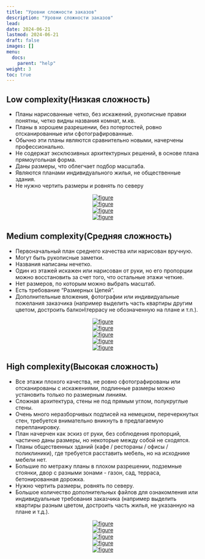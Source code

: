 ```yaml
---
title: "Уровни сложности заказов"
description: "Уровни сложности заказов"
lead:
date: 2024-06-21
lastmod: 2024-06-21
draft: false
images: []
menu:
  docs:
    parent: "help"
weight: 3
toc: true
---
```


<head>
<meta charset="utf-8">
<title>Lightbox Example</title>
<link rel="stylesheet" href="https://cdnjs.cloudflare.com/ajax/libs/lightbox2/2.11.0/css/lightbox.css">
</head>
<body>

## Low complexity(Низкая сложность)
- Планы нарисованные четко, без искажений, рукописные правки понятны, четко видны названия комнат, м.кв.
- Планы в хорошем разрешении, без потертостей, ровно отсканированные или сфотографированные.
- Обычно эти планы являются сравнительно новыми, начерчены профессионально.
- Не содержат эксклюзивных архитектурных решений, в основе плана прямоугольная форма.
- Даны размеры, что облегчает подбор масштаба.
- Являются планами индивидуального жилья, не общественные здания.
- Не нужно чертить размеры и ровнять по северу
<div style="text-align: center;">
  <a href="/131120.jpg" data-lightbox="example-1" >
    <img src="/131120.jpg" alt="figure"  />
  </a>
</div>
<div style="text-align: center;">
  <a href="/Eingabeplan11.jpg" data-lightbox="example-1" >
    <img src="/Eingabeplan11.jpg" alt="figure" />
  </a>
</div>
<div style="text-align: center;">
  <a href="/1705429627731.png" data-lightbox="example-1" >
    <img src="/1705429627731.png" alt="figure"  />
  </a>
</div>
<div style="text-align: center;">
  <a href="/image-1705429686611.png" data-lightbox="example-1" >
    <img src="/image-1705429686611.png" alt="figure"  />
  </a>
</div>

## Medium complexity(Средняя сложность)
- Первоначальный план среднего качества или нарисован вручную.
- Могут быть рукописные заметки.
- Названия написаны нечетко.
- Один из этажей искажен или нарисован от руки, но его пропорции можно восстановить за счет того, что остальные этажи четкие.
- Нет размеров, по которым можно выбрать масштаб.
- Есть требование “Размерных Цепей”.
- Дополнительные вложения, фотографии или индивидуальные пожелания заказчика (например выделить часть квартиры другим цветом, достроить балкон\террасу не обозначенную на плане и т.п.).
<div style="text-align: center;">
  <a href="/10184-EG-Z1.jpg" data-lightbox="example-1" >
    <img src="/10184-EG-Z1.jpg" alt="figure" />
  </a>
</div>
<div style="text-align: center;">
  <a href="/Brahmstr.58boriginal1.jpg" data-lightbox="example-1" >
    <img src="/Brahmstr.58boriginal1.jpg" alt="figure"  />
  </a>
</div>
<div style="text-align: center;">
  <a href="/Grundriss EG mit Partyraum1.jpg" data-lightbox="example-1" >
    <img src="/Grundriss EG mit Partyraum1.jpg" alt="figure"  />
  </a>
</div>

<div style="text-align: center;">
  <a href="/Grundriss OG1 (3).jpg" data-lightbox="example-1" >
    <img src="/Grundriss OG1 (3).jpg" alt="figure"  />
  </a>
</div>
<div style="text-align: center;">
  <a href="/GrundrissBungalow1 (1).jpg" data-lightbox="example-1" >
    <img src="/GrundrissBungalow1 (1).jpg" alt="figure"  />
  </a>
</div>

## High complexity(Высокая сложность)
- Все этажи плохого качества, не ровно сфотографированы или отсканированы с искажениями, подлинные размеры можно установить только по размерным линиям.
- Сложная архитектура, стены не под прямым углом, полукруглые стены.
- Очень много неразборчивых подписей на немецком, перечеркнутых стен, требуется внимательно вникнуть в предлагаемую перепланировку.
- План начерчен как эскиз от руки, без соблюдения пропорций, частично даны размеры, но некоторые между собой не сходятся.
- Планы общественных зданий (кафе / рестораны / офисы / поликлиники), где требуется расставить мебель, но на исходнике мебели нет.
- Большие по метражу планы в плохом разрешении, подземные стоянки, двор с разными зонами - газон, сад, терраса, бетонированная дорожка.
- Нужно чертить размеры, ровнять по северу.
- Большое количество дополнительных файлов для ознакомления или индивидуальные требования заказчика (например выделить квартиры разным цветом, достроить часть жилья, не указанную на плане и т.д.).
<div style="text-align: center;">
  <a href="/2023-07-19_204522(1).jpg" data-lightbox="example-1" >
    <img src="/2023-07-19_204522(1).jpg" alt="figure"  />
  </a>
</div>
<div style="text-align: center;">
  <a href="/2023-07-22_155151(1).jpg" data-lightbox="example-1" >
    <img src="/2023-07-22_155151(1).jpg" alt="figure"  />
  </a>
</div>
<div style="text-align: center;">
  <a href="/2023-07-22_160248(1).jpg" data-lightbox="example-1" >
    <img src="/2023-07-22_160248(1).jpg" alt="figure"  />
  </a>
</div>
<div style="text-align: center;">
  <a href="/2023-07-06115234(2).jpg" data-lightbox="example-1" >
    <img src="/2023-07-06115234(2).jpg" alt="figure"  />
  </a>
</div>
<div style="text-align: center;">
  <a href="/grndriss(1).jpg" data-lightbox="example-1" >
    <img src="/grndriss(1).jpg" alt="figure"  />
  </a>
</div>

<script src="https://cdnjs.cloudflare.com/ajax/libs/jquery/3.3.1/jquery.min.js"></script>
<script src="https://stackpath.bootstrapcdn.com/bootstrap/4.3.1/js/bootstrap.min.js"></script>
<script src="https://cdnjs.cloudflare.com/ajax/libs/lightbox2/2.11.0/js/lightbox.js"></script>
</body>
